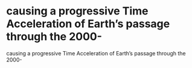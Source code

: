 # causing a progressive Time Acceleration of Earth’s passage through the 2000-

causing a progressive Time Acceleration of Earth’s passage through the 2000-